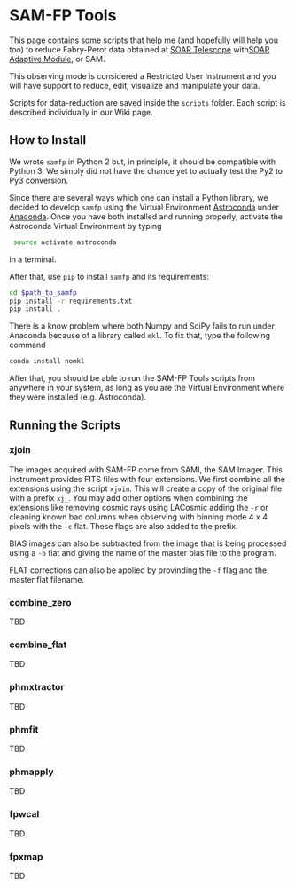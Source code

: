 # SAM-FP Tools

This page contains some scripts that help me (and hopefully will help you too) to reduce Fabry-Perot data obtained at [SOAR Telescope](http://www.ctio.noao.edu/soar/) with[SOAR Adaptive Module](http://www.ctio.noao.edu/soar/content/soar-adaptive-optics-module-sam), or SAM. 

This observing mode is considered a Restricted User Instrument and you will have support to reduce, edit, visualize and manipulate your data.

Scripts for data-reduction are saved inside the `scripts` folder. Each script is described individually in our Wiki page. 
 
## How to Install

We wrote `samfp` in Python 2 but, in principle, it should be compatible with Python 3. We simply did not have the chance yet to actually test the Py2 to Py3 conversion. 

Since there are several ways which one can install a Python library, we decided to develop `samfp` using the Virtual Environment [Astroconda](https://astroconda.readthedocs.io/en/latest/) under [Anaconda](https://www.continuum.io/downloads). Once you have both installed and running properly, activate the Astroconda Virtual Environment by typing
  
  ```bash
   source activate astroconda
  ```
  in a terminal.
  
After that, use `pip` to install `samfp` and its requirements:
  
  ```bash
  cd $path_to_samfp
  pip install -r requirements.txt
  pip install . 
  ```
There is a know problem where both Numpy and SciPy fails to run under Anaconda because of a library called `mkl`. To fix that, type the following command
  
  ```bash
  conda install nomkl
  ```
After that, you should be able to run the SAM-FP Tools scripts from anywhere in your system, as long as you are the Virtual Environment where they were installed (e.g. Astroconda).

## Running the Scripts

### xjoin

The images acquired with SAM-FP come from SAMI, the SAM Imager. This instrument provides FITS files with four extensions. We first combine all the extensions using the script `xjoin`. This will create a copy of the original file with a prefix `xj_`. You may add other options when combining the extensions like removing cosmic rays using LACosmic adding the `-r` or cleaning known bad columns when observing with binning mode 4 x 4 pixels with the `-c` flat. These flags are also added to the prefix. 

BIAS images can also be subtracted from the image that is being processed using a `-b` flat and giving the name of the master bias file to the program. 

FLAT corrections can also be applied by provinding the `-f` flag and the master flat filename. 

### combine_zero

TBD

### combine_flat

TBD

### phmxtractor

TBD

### phmfit

TBD

### phmapply

TBD

### fpwcal

TBD

### fpxmap

TBD
